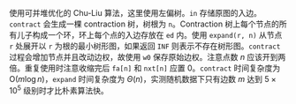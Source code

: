 使用可并堆优化的 Chu-Liu 算法，这里使用左偏树。`in` 存储原图的入边。`contract` 会生成一棵 contraction 树，树根为 `n`。Contraction 树上每个节点的所有儿子构成一个环，环上每个点的入边存放在 `ed` 内。使用 `expand(r, n)` 从节点 `r` 处展开以 `r` 为根的最小树形图，如果返回 `INF` 则表示不存在树形图。`contract` 过程会增加节点并且改动边权，故使用 `w0` 保存原始边权。注意点数 $n$ 应该开到两倍。重复使用时注意收缩完后 `fa[n]` 和 `nxt[n]` 应置 $0$。`contract` 时间复杂度为 $\mathrm O(m \log n)$，`expand` 时间复杂度为 $Θ(n)$，实测随机数据下只有边数 $m$ 达到 $5×10^5$ 级别时才比朴素算法快。